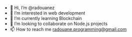- 👋 Hi, I’m @radouanez
- 👀 I’m interested in web development
- 🌱 I’m currently learning Blockchain
- 💞️ I’m looking to collaborate on Node.js projects
- 📫 How to reach me radouane.programming@gmail.com

<!---
radouanez/radouanez is a ✨ special ✨ repository because its `README.md` (this file) appears on your GitHub profile.
You can click the Preview link to take a look at your changes.
--->
